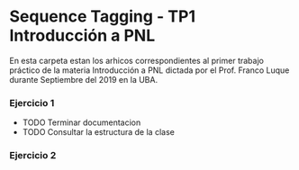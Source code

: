 # Sequence Tagging - TP1 Introducción a PNL

En esta carpeta estan los arhicos correspondientes al primer trabajo práctico de la materia Introducción a PNL dictada por el Prof. Franco Luque durante Septiembre del 2019 en la UBA.

### Ejercicio 1

- TODO Terminar documentacion
- TODO Consultar la estructura de la clase

### Ejercicio 2